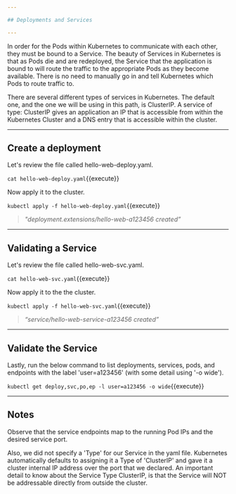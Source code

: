 ```yaml
---

## Deployments and Services

---
```


In order for the Pods within Kubernetes to communicate with each other, they must be bound to a Service. The beauty of Services in Kubernetes is that as Pods die and are redeployed, the Service that the application is bound to will route the traffic to the appropriate Pods as they become available. There is no need to manually go in and tell Kubernetes which Pods to route traffic to.


There are several different types of services in Kubernetes. The default one, and the one we will be using in this path, is ClusterIP. A service of type: ClusterIP gives an application an IP that is accessible from within the Kubernetes Cluster and a DNS entry that is accessible within the cluster.

---

## Create a deployment

Let's review the file called hello-web-deploy.yaml.

`cat hello-web-deploy.yaml`{{execute}}


Now apply it to the cluster.

`kubectl apply -f hello-web-deploy.yaml`{{execute}}

> _"deployment.extensions/hello-web-a123456 created”_


---

## Validating a Service

Let's review the file called hello-web-svc.yaml.

`cat hello-web-svc.yaml`{{execute}}


Now apply it to the the cluster.

`kubectl apply -f hello-web-svc.yaml`{{execute}}

> _“service/hello-web-service-a123456 created”_

---

## Validate the Service

Lastly, run the below command to list deployments, services, pods, and endpoints with the label 'user=a123456' (with some detail using '-o wide'). 

`kubectl get deploy,svc,po,ep -l user=a123456 -o wide`{{execute}}


---

## Notes

Observe that the service endpoints map to the running Pod IPs and the desired service port.

Also, we did not specify a 'Type' for our Service in the yaml file.  Kubernetes automatically defaults to assigning it a Type of 'ClusterIP' and gave it a cluster internal IP address over the port that we declared.  An important detail to know about the Service Type ClusterIP, is that the Service will NOT be addressable directly from outside the cluster.
